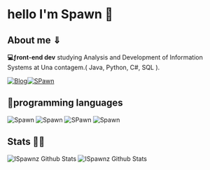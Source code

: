 # hello I'm Spawn 👻
## About me ⇓
**💻ƒront-end dev**
studying Analysis and Development of Information Systems at Una contagem.( Java, Python, C#, SQL ).

 [![Blog](https://img.shields.io/badge/Instagram-E4405F?style=for-the-badge&logo=instagram&logoColor=white)](https://www.instagram.com/pedro_henriquesfrr/)[![SPawn](https://img.shields.io/badge/GitHub-100000?style=for-the-badge&logo=github&logoColor=white)](https://ispawnz.github.io/AstrofeetBETA/)

## 🤖programming languages
![Spawn](https://img.shields.io/badge/HTML-239120?style=for-the-badge&logo=html5&logoColor=white) ![Spawn](https://img.shields.io/badge/CSS3-1572B6.svg?style=for-the-badge&logo=CSS3&logoColor=white) ![SPawn](https://img.shields.io/badge/JavaScript-F7DF1E?style=for-the-badge&logo=javascript&logoColor=black) ![Spawn](    https://img.shields.io/badge/Java-ED8B00?style=for-the-badge&logo=openjdk&logoColor=white)

## Stats 👨‍💻
![ISpawnz Github Stats](https://github-readme-stats.vercel.app/api?username=ISpawnz&show_icons=true&theme=onedark)
![ISpawnz Github Stats](https://github-readme-stats.vercel.app/api/top-langs/?username=ISpawnz&theme=blue-onedark)



